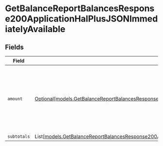 # GetBalanceReportBalancesResponse200ApplicationHalPlusJSONImmediatelyAvailable


## Fields

| Field                                                                                                                                                                                                                                                            | Type                                                                                                                                                                                                                                                             | Required                                                                                                                                                                                                                                                         | Description                                                                                                                                                                                                                                                      |
| ---------------------------------------------------------------------------------------------------------------------------------------------------------------------------------------------------------------------------------------------------------------- | ---------------------------------------------------------------------------------------------------------------------------------------------------------------------------------------------------------------------------------------------------------------- | ---------------------------------------------------------------------------------------------------------------------------------------------------------------------------------------------------------------------------------------------------------------- | ---------------------------------------------------------------------------------------------------------------------------------------------------------------------------------------------------------------------------------------------------------------- |
| `amount`                                                                                                                                                                                                                                                         | [Optional[models.GetBalanceReportBalancesResponse200ApplicationHalPlusJSONResponseBodyTotalsTransfersImmediatelyAvailableAmount]](../models/getbalancereportbalancesresponse200applicationhalplusjsonresponsebodytotalstransfersimmediatelyavailableamount.md)   | :heavy_minus_sign:                                                                                                                                                                                                                                               | In v2 endpoints, monetary amounts are represented as objects with a `currency` and `value` field.                                                                                                                                                                |
| `subtotals`                                                                                                                                                                                                                                                      | List[[models.GetBalanceReportBalancesResponse200ApplicationHalPlusJSONResponseBodyTotalsTransfersImmediatelyAvailableSubtotals](../models/getbalancereportbalancesresponse200applicationhalplusjsonresponsebodytotalstransfersimmediatelyavailablesubtotals.md)] | :heavy_minus_sign:                                                                                                                                                                                                                                               | N/A                                                                                                                                                                                                                                                              |
